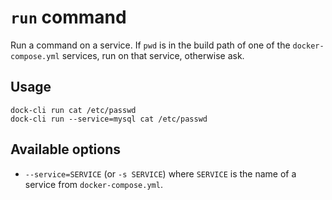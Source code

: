 # `run` command

Run a command on a service. If `pwd` is in the build path of one of the
`docker-compose.yml` services, run on that service, otherwise ask.

## Usage

```
dock-cli run cat /etc/passwd
dock-cli run --service=mysql cat /etc/passwd
```

## Available options

- `--service=SERVICE` (or `-s SERVICE`) where `SERVICE` is the name of a
  service from `docker-compose.yml`.
